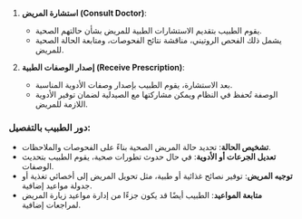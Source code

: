 1. **استشارة المريض (Consult Doctor)**:
    
    - يقوم الطبيب بتقديم الاستشارات الطبية للمريض بشأن حالتهم الصحية.
    - يشمل ذلك الفحص الروتيني، مناقشة نتائج الفحوصات، ومتابعة الحالة الصحية للمريض.
2. **إصدار الوصفات الطبية (Receive Prescription)**:
    
    - بعد الاستشارة، يقوم الطبيب بإصدار وصفات الأدوية المناسبة.
    - الوصفة تُحفظ في النظام ويمكن مشاركتها مع الصيدلية لضمان توفير الأدوية اللازمة للمريض.

### **دور الطبيب بالتفصيل**:

- **تشخيص الحالة**: تحديد حالة المريض الصحية بناءً على الفحوصات والملاحظات.
- **تعديل الجرعات أو الأدوية**: في حال حدوث تطورات صحية، يقوم الطبيب بتحديث الوصفات.
- **توجيه المريض**: توفير نصائح غذائية أو طبية، مثل تحويل المريض إلى أخصائي تغذية أو جدولة مواعيد إضافية.
- **متابعة المواعيد**: الطبيب أيضًا قد يكون جزءًا من إدارة مواعيد زيارة المريض لمراجعات إضافية.